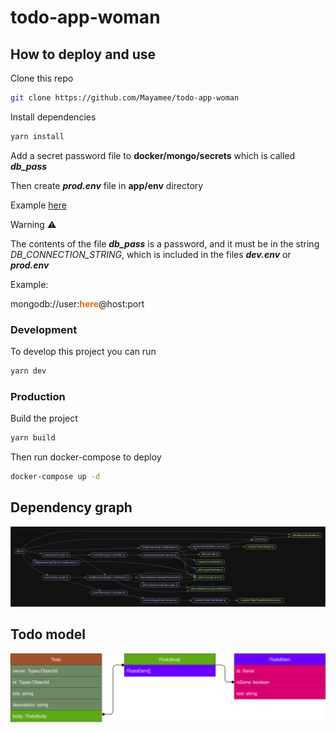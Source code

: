 # todo-app-woman

## How to deploy and use

Clone this repo

```sh
git clone https://github.com/Mayamee/todo-app-woman
```

Install dependencies

```sh
yarn install
```

Add a secret password file to **docker/mongo/secrets** which is called **_db_pass_**

Then create **_prod.env_** file in **app/env** directory

Example [here](https://gist.githubusercontent.com/Mayamee/5c3668bccde12035a1226b04f146f3ff/raw/d381be326618bf9d6083c403e2f62d9862b9bd77/prod.env)

Warning ⚠️

The contents of the file **_db_pass_** is a password, and it must be in the string _DB_CONNECTION_STRING_, which is included in the files **_dev.env_** or **_prod.env_**

Example:

mongodb://user:<span style="color:#e66e0b">**here**</span>@host:port

### Development

To develop this project you can run

```sh
yarn dev
```

### Production

Build the project

```sh
yarn build
```

Then run docker-compose to deploy

```sh
docker-compose up -d
```

## Dependency graph

![Deps graph](https://raw.githubusercontent.com/Mayamee/todo-app-woman/main/docs/depsGraph/dependency-graph.svg)

## Todo model

![Model](https://raw.githubusercontent.com/Mayamee/todo-app-woman/main/docs/todoModel/todo.svg)
